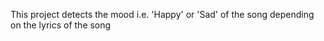This project detects the mood i.e. 'Happy' or 'Sad' of the song depending on the lyrics of the song
